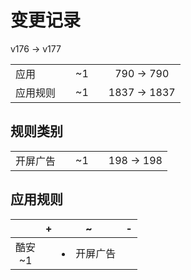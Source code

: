 # 变更记录

v176 -> v177

||||||
|-|:-:|:-:|:-:|:-:|
|应用||~1||790 -> 790|
|应用规则||~1||1837 -> 1837|

## 规则类别

||||||
|-|:-:|:-:|:-:|:-:|
|开屏广告||~1||198 -> 198|

## 应用规则

||+|~|-|
|:-:|-|-|-|
|酷安<br>~1||<li>开屏广告||
